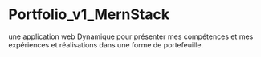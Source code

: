 # Portfolio_v1_MernStack
 une application web Dynamique  pour présenter mes compétences et mes  expériences et réalisations dans une forme de portefeuille.
